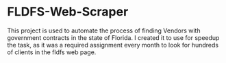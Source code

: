 # FLDFS-Web-Scraper
This project is used to automate the process of finding Vendors with government contracts in the state of Florida. I created it to use for speedup the task, as it was a required assignment every month to look for hundreds of clients in the fldfs web page.
